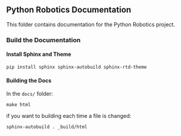 ## Python Robotics Documentation

This folder contains documentation for the Python Robotics project.


### Build the Documentation

#### Install Sphinx and Theme

```
pip install sphinx sphinx-autobuild sphinx-rtd-theme
```

#### Building the Docs

In the `docs/` folder:
```
make html
```

if you want to building each time a file is changed:

```
sphinx-autobuild . _build/html
```

